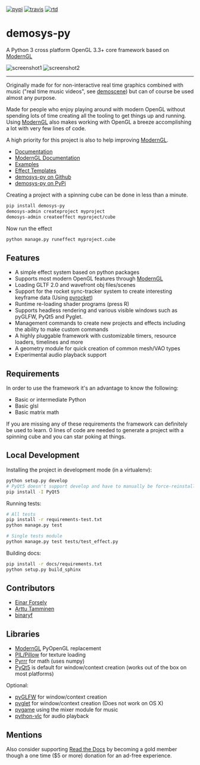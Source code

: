 [![pypi](https://img.shields.io/pypi/v/demosys-py.svg)](https://pypi.python.org/pypi/demosys-py) [![travis](https://travis-ci.org/Contraz/demosys-py.svg?branch=master)](https://travis-ci.org/Contraz/demosys-py) [![rtd](https://readthedocs.org/projects/demosys-py/badge/?version=latest)](http://pip.pypa.io/en/stable/?badge=stable)

demosys-py
==========

A Python 3 cross platform OpenGL 3.3+ core framework based on [ModernGL](https://github.com/cprogrammer1994/ModernGL)

![screenshot1](https://camo.githubusercontent.com/32ce052715e574ae4e6fc60384b5070cbc9aaa27/68747470733a2f2f6f626a656374732e7a657474612e696f3a383434332f76312f415554485f30366532646265613565383234363230623230623437303139373332333237372f636f6e7472617a2e6e6f2d7374617469632f6766782f70726f64756374696f6e732f53696d4c696665332e706e67) ![screenshot2](https://camo.githubusercontent.com/653387f2f7f144b29b6fb9c891a17482b089e02d/68747470733a2f2f6f626a656374732e7a657474612e696f3a383434332f76312f415554485f30366532646265613565383234363230623230623437303139373332333237372f636f6e7472617a2e6e6f2d7374617469632f6766782f70726f64756374696f6e732f53696d4c696665322e706e67)

---

Originally made for for non-interactive real time graphics combined with music
("real time music videos", see [demoscene](https://en.wikipedia.org/wiki/Demoscene))
but can of course be used almost any purpose.

Made for people who enjoy playing around with modern OpenGL without spending lots of
time creating all the tooling to get things up and running. Using [ModernGL](https://github.com/cprogrammer1994/ModernGL)
also makes working with OpenGL a breeze accomplishing a lot with very few lines of code.

A high priority for this project is also to help improving [ModernGL](https://github.com/cprogrammer1994/ModernGL).

* [Documentation](http://demosys-py.readthedocs.io/)
* [ModernGL Documentation](https://moderngl.readthedocs.io)
* [Examples](https://github.com/Contraz/demosys-py/tree/master/examples)
* [Effect Templates](https://github.com/Contraz/demosys-py/tree/master/demosys/effect_templates)
* [demosys-py on Github](https://github.com/Contraz/demosys-py)
* [demosys-py on PyPi](https://pypi.python.org/pypi/demosys-py)

Creating a project with a spinning cube can be done in less than a minute.

```bash
pip install demosys-py
demosys-admin createproject myproject
demosys-admin createeffect myproject/cube
```

Now run the effect

```bash
python manage.py runeffect myproject.cube
```

Features
--------

* A simple effect system based on python packages
* Supports most modern OpenGL features through [ModernGL](https://github.com/cprogrammer1994/ModernGL)
* Loading GLTF 2.0 and wavefront obj files/scenes
* Support for the rocket sync-tracker system to create interesting keyframe data (Using [pyrocket](https://github.com/Contraz/pyrocket))
* Runtime re-loading shader programs (press R)
* Supports headless rendering and various visible windows such as pyGLFW, PyQt5 and Pyglet.
* Management commands to create new projects and effects including the ability to make custom commands
* A highly pluggable framework with customizable timers, resource loaders, timelines and more
* A geometry module for quick creation of common mesh/VAO types
* Experimental audio playback support

Requirements
------------

In order to use the framework it's an advantage to know the following:

* Basic or intermediate Python
* Basic glsl
* Basic matrix math

If you are missing any of these requirements the framework can definitely be used to learn. 0 lines of code are needed to generate a project with a spinning cube and you can star poking at things.

Local Development
-----------------

Installing the project in development mode (in a virtualenv):

```bash
python setup.py develop
# PyQt5 doesn't support develop and have to manually be force-reinstalled installed after
pip install -I PyQt5
```

Running tests:

```bash
# All tests
pip install -r requirements-test.txt
python manage.py test

# Single tests module
python manage.py test tests/test_effect.py
```

Building docs:

```bash
pip install -r docs/requirements.txt
python setup.py build_sphinx
```

Contributors
------------

* [Einar Forselv](https://github.com/einarf)
* [Arttu Tamminen](https://github.com/helgrima)
* [binaryf](https://github.com/binaryf)

Libraries
---------

* [ModernGL](https://github.com/cprogrammer1994/ModernGL) PyOpenGL replacement
* [PIL/Pillow](https://github.com/python-pillow/Pillow) for texture loading
* [Pyrrr](https://github.com/adamlwgriffiths/Pyrr) for math (uses numpy)
* [PyQt5](https://pypi.org/project/PyQt5/) is default for window/context creation (works out of the box on most platforms)

Optional:

* [pyGLFW](https://github.com/FlorianRhiem/pyGLFW) for window/context creation
* [pyglet](https://bitbucket.org/pyglet/pyglet/wiki/Home) for window/context creation (Does not work on OS X)
* [pygame](https://www.pygame.org) using the mixer module for music
* [python-vlc](https://github.com/oaubert/python-vlc) for audio playback

Mentions
--------

Also consider supporting [Read the Docs](https://readthedocs.org/sustainability/) by becoming a gold member
though a one time ($5 or more) donation for an ad-free experience.
